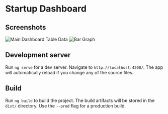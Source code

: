 # Startup Dashboard

## Screenshots
![Main Dashboard Table Data](https://github.com/baijudodhia/photoml/blob/master/readme-assets/0.png)
![Bar Graph](https://github.com/baijudodhia/photoml/blob/master/readme-assets/1.png)

## Development server

Run `ng serve` for a dev server. Navigate to `http://localhost:4200/`. The app will automatically reload if you change any of the source files.

## Build

Run `ng build` to build the project. The build artifacts will be stored in the `dist/` directory. Use the `--prod` flag for a production build.
